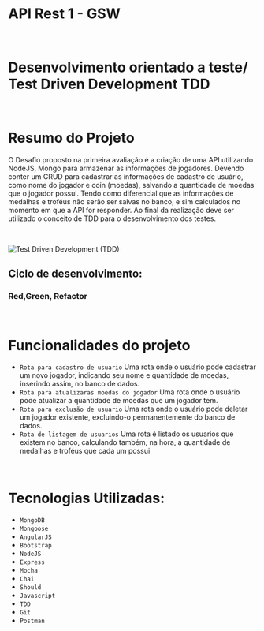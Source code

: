 # API Rest 1 - GSW

<br>

# Desenvolvimento orientado a teste/ Test Driven Development TDD

<br>

# Resumo do Projeto

O Desafio proposto na primeira avaliação é a criação de uma API utilizando NodeJS, Mongo para armazenar as informações de jogadores. Devendo conter um CRUD para cadastrar as informações de cadastro de usuário, como nome do jogador e coin (moedas), salvando a quantidade de moedas que o jogador possui. Tendo como diferencial que as informações de medalhas e troféus não serão ser salvas no banco, e sim calculados no momento em que a API for responder. Ao final da realização deve ser utilizado o conceito de TDD para o desenvolvimento dos testes.

<br>

![Test Driven Development (TDD)](https://user-images.githubusercontent.com/80925387/167756040-c2dba9fa-c55c-4e74-bbd0-cb8ba6ca4a86.png)

## Ciclo de desenvolvimento:

### Red,Green, Refactor

<br>

# Funcionalidades do projeto

- `Rota para cadastro de usuario` Uma rota onde o usuário pode cadastrar um novo jogador, indicando seu nome e quantidade de moedas, inserindo assim, no banco de dados.
- `Rota para atualizaras moedas do jogador` Uma rota onde o usuário pode atualizar a quantidade de moedas que um jogador tem.
- `Rota para exclusão de usuario` Uma rota onde o usuário pode deletar um jogador existente, excluindo-o permanentemente do banco de dados.
- `Rota de listagem de usuarios` Uma rota é listado os usuarios que existem no banco, calculando também, na hora, a quantidade de medalhas e troféus que cada um possui

<br>

# Tecnologias Utilizadas:

- `MongoDB`
- `Mongoose`
- `AngularJS`
- `Bootstrap`
- `NodeJS`
- `Express`
- `Mocha`
- `Chai`
- `Should`
- `Javascript`
- `TDD`
- `Git`
- `Postman`
